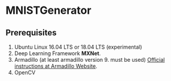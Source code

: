 <!-- (c) https://github.com/MontiCore/monticore -->
# MNISTGenerator


## Prerequisites
1. Ubuntu Linux 16.04 LTS or 18.04 LTS (experimental)
3. Deep Learning Framework **MXNet**.
4. Armadillo (at least armadillo version 9. must be used) [Official instructions at Armadillo Website](http://arma.sourceforge.net/download.html).
4. OpenCV
